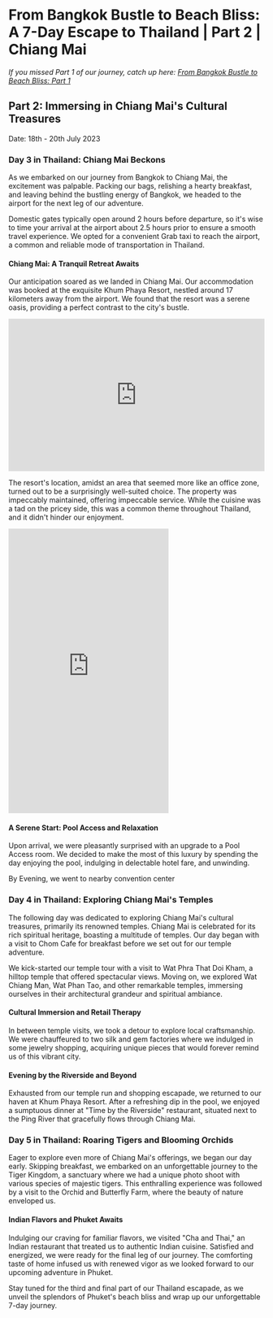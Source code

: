 # From Bangkok Bustle to Beach Bliss: A 7-Day Escape to Thailand | Part 2 | Chiang Mai

_If you missed Part 1 of our journey, catch up here: [From Bangkok Bustle to Beach Bliss: Part 1](from-bangkok-bustle-to-beach-Bliss-a-7-day-escape-to-thailand.md)_

## Part 2: Immersing in Chiang Mai's Cultural Treasures
Date: 18th - 20th July 2023

### Day 3 in Thailand: Chiang Mai Beckons

As we embarked on our journey from Bangkok to Chiang Mai, the excitement was palpable. Packing our bags, relishing a hearty breakfast, and leaving behind the bustling energy of Bangkok, we headed to the airport for the next leg of our adventure.

Domestic gates typically open around 2 hours before departure, so it's wise to time your arrival at the airport about 2.5 hours prior to ensure a smooth travel experience. We opted for a convenient Grab taxi to reach the airport, a common and reliable mode of transportation in Thailand.

#### Chiang Mai: A Tranquil Retreat Awaits

Our anticipation soared as we landed in Chiang Mai. Our accommodation was booked at the exquisite Khum Phaya Resort, nestled around 17 kilometers away from the airport. We found that the resort was a serene oasis, providing a perfect contrast to the city's bustle.
<iframe src="https://www.google.com/maps/embed?pb=!1m18!1m12!1m3!1d3776.957095937297!2d99.02311607504487!3d18.80006528234854!2m3!1f0!2f0!3f0!3m2!1i1024!2i768!4f13.1!3m3!1m2!1s0x30da2542e5a0a105%3A0x7ba02eddd42f105!2sKhum%20Phaya%20Resort%20%26%20Spa%2C%20Centara%20Boutique%20Collection!5e0!3m2!1sen!2sin!4v1693084826979!5m2!1sen!2sin" width="100%" height="300" style="border:0;" allowfullscreen="" loading="lazy" referrerpolicy="no-referrer-when-downgrade"></iframe>

The resort's location, amidst an area that seemed more like an office zone, turned out to be a surprisingly well-suited choice. The property was impeccably maintained, offering impeccable service. While the cuisine was a tad on the pricey side, this was a common theme throughout Thailand, and it didn't hinder our enjoyment.

<iframe width="315" height="560"
src="https://www.youtube.com/embed/7y1cOK-OXeU"
title="YouTube video player" frameborder="0"
allow="accelerometer; autoplay; clipboard-write; encrypted-media;
gyroscope; picture-in-picture;
web-share"
allowfullscreen></iframe>

#### A Serene Start: Pool Access and Relaxation

Upon arrival, we were pleasantly surprised with an upgrade to a Pool Access room. We decided to make the most of this luxury by spending the day enjoying the pool, indulging in delectable hotel fare, and unwinding.

By Evening, we went to nearby convention center

### Day 4 in Thailand: Exploring Chiang Mai's Temples

The following day was dedicated to exploring Chiang Mai's cultural treasures, primarily its renowned temples. Chiang Mai is celebrated for its rich spiritual heritage, boasting a multitude of temples. Our day began with a visit to Chom Cafe for breakfast before we set out for our temple adventure.

We kick-started our temple tour with a visit to Wat Phra That Doi Kham, a hilltop temple that offered spectacular views. Moving on, we explored Wat Chiang Man, Wat Phan Tao, and other remarkable temples, immersing ourselves in their architectural grandeur and spiritual ambiance.

#### Cultural Immersion and Retail Therapy

In between temple visits, we took a detour to explore local craftsmanship. We were chauffeured to two silk and gem factories where we indulged in some jewelry shopping, acquiring unique pieces that would forever remind us of this vibrant city.

#### Evening by the Riverside and Beyond

Exhausted from our temple run and shopping escapade, we returned to our haven at Khum Phaya Resort. After a refreshing dip in the pool, we enjoyed a sumptuous dinner at "Time by the Riverside" restaurant, situated next to the Ping River that gracefully flows through Chiang Mai.

### Day 5 in Thailand: Roaring Tigers and Blooming Orchids

Eager to explore even more of Chiang Mai's offerings, we began our day early. Skipping breakfast, we embarked on an unforgettable journey to the Tiger Kingdom, a sanctuary where we had a unique photo shoot with various species of majestic tigers. This enthralling experience was followed by a visit to the Orchid and Butterfly Farm, where the beauty of nature enveloped us.

#### Indian Flavors and Phuket Awaits

Indulging our craving for familiar flavors, we visited "Cha and Thai," an Indian restaurant that treated us to authentic Indian cuisine. Satisfied and energized, we were ready for the final leg of our journey. The comforting taste of home infused us with renewed vigor as we looked forward to our upcoming adventure in Phuket.

Stay tuned for the third and final part of our Thailand escapade, as we unveil the splendors of Phuket's beach bliss and wrap up our unforgettable 7-day journey.


